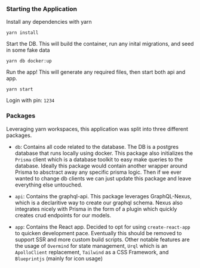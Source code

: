 ### Starting the Application

Install any dependencies with yarn
```
yarn install
```

Start the DB. This will build the container, run any inital migrations, and seed in some fake data
```
yarn db docker:up
```

Run the app! This will generate any required files, then start both api and app.
```
yarn start
```

Login with pin: `1234`

### Packages

Leveraging yarn workspaces, this application was split into three different packages.

- `db`: Contains all code related to the database. The DB is a postgres database that runs locally using docker. This package also initializes the `Prisma` client which is a database toolkit to easy make queries to the database. Ideally this package would contain another wrapper around Prisma to absctract away any specific prisma logic. Then if we ever wanted to change db clients we can just update this package and leave everything else untouched.

- `api`: Contains the graphql-api. This package leverages GraphQL-Nexus, which is a declaritive way to create our graphql schema. Nexus also integrates nicely with Prisma in the form of a plugin which quickly creates crud endpoints for our models.

- `app`: Contains the React app. Decided to opt for using `create-react-app` to quicken development pace. Eventually this should be removed to support SSR and more custom build scripts. Other notable features are the usage of `Overmind` for state management, `Urql` which is an `ApolloClient` replacement, `Tailwind` as a CSS Framework, and `Blueprintjs` (mainly for icon usage)
